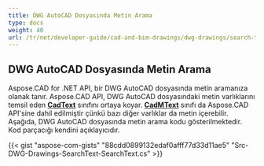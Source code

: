 ```yaml
---
title: DWG AutoCAD Dosyasında Metin Arama
type: docs
weight: 40
url: /tr/net/developer-guide/cad-and-bim-drawings/dwg-drawings/search-text-in-dwg-autocad-file/
---
```


## **DWG AutoCAD Dosyasında Metin Arama**
Aspose.CAD for .NET API, bir DWG AutoCAD dosyasında metin aramanıza olanak tanır. Aspose.CAD API, DWG AutoCAD dosyasındaki metin varlıklarını temsil eden [**CadText**](https://reference.aspose.com/cad/net/aspose.cad.fileformats.cad.cadobjects/cadtext) sınıfını ortaya koyar. [**CadMText**](https://reference.aspose.com/cad/net/aspose.cad.fileformats.cad.cadobjects/cadmtext) sınıfı da Aspose.CAD API'sine dahil edilmiştir çünkü bazı diğer varlıklar da metin içerebilir. Aşağıda, DWG AutoCAD dosyasında metin arama kodu gösterilmektedir. Kod parçacığı kendini açıklayıcıdır.

{{< gist "aspose-com-gists" "88cdd0899132edaf0afff77d33d11ae5" "Src-DWG-Drawings-SearchText-SearchText.cs" >}}
